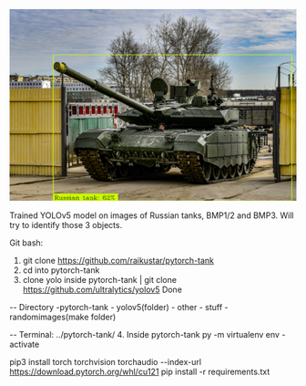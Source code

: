 ![alt text](https://raw.githubusercontent.com/raikustar/pytorch-tank/main/prediction.png)

Trained YOLOv5 model on images of Russian tanks, BMP1/2 and BMP3. Will try to identify those 3 objects.

Git bash:
1. git clone https://github.com/raikustar/pytorch-tank
2. cd into pytorch-tank
3. clone yolo inside pytorch-tank | git clone https://github.com/ultralytics/yolov5
Done

--
Directory
-pytorch-tank
    - yolov5(folder)
    - other
    - stuff
    - randomimages(make folder)

--
Terminal:
../pytorch-tank/
4. Inside pytorch-tank
py -m virtualenv env
	- activate

pip3 install torch torchvision torchaudio --index-url https://download.pytorch.org/whl/cu121
pip install -r requirements.txt

